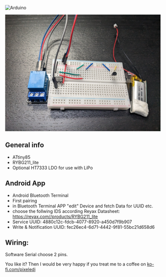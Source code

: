 ![Arduino](https://img.shields.io/badge/Arduino-00979D?style=for-the-badge&logo=Arduino&logoColor=white)

<img src="https://github.com/pixelEDI/attiny_bluetooth/blob/f834d868a1215d9e614726377310a7d8cfe3071b/ATtiny_Sketch.jpg" width="500">


## General info 

* ATtiny85
* RYBG211_lite
* Optional HT7333 LDO for use with LiPo

## Android App
* Android Bluetooth Terminal
* First pairing
* in Bluetooth Terminal APP "edit" Device and fetch Data for UUID etc.
* choose the follwing IDS according Reyax Datasheet: https://reyax.com//products/RYBG211_lite
* Service UUID: 4880c12c-fdcb-4077-8920-a450d7f9b907
* Write & Notification UUID: fec26ec4-6d71-4442-9f81-55bc21d658d6


## Wiring: 
Software Serial choose 2 pins.

You like it? Then I would be very happy if you treat me to a coffee on [ko-fi.com/pixeledi](https://www.ko-fi.com/pixeledi)
